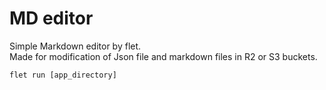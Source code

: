 # MD editor

Simple Markdown editor by flet.  
Made for modification of Json file and markdown files in R2 or S3 buckets.

```
flet run [app_directory]
```